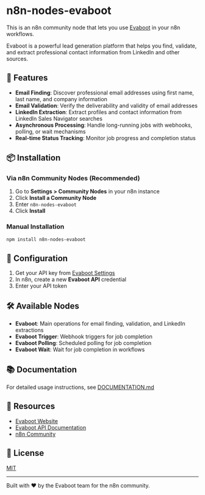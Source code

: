 # n8n-nodes-evaboot

This is an n8n community node that lets you use [Evaboot](https://evaboot.com) in your n8n workflows.

Evaboot is a powerful lead generation platform that helps you find, validate, and extract professional contact information from LinkedIn and other sources.

## 🚀 Features

- **Email Finding**: Discover professional email addresses using first name, last name, and company information
- **Email Validation**: Verify the deliverability and validity of email addresses  
- **LinkedIn Extraction**: Extract profiles and contact information from LinkedIn Sales Navigator searches
- **Asynchronous Processing**: Handle long-running jobs with webhooks, polling, or wait mechanisms
- **Real-time Status Tracking**: Monitor job progress and completion status

## 📦 Installation

### Via n8n Community Nodes (Recommended)
1. Go to **Settings > Community Nodes** in your n8n instance
2. Click **Install a Community Node**
3. Enter `n8n-nodes-evaboot`
4. Click **Install**

### Manual Installation
```bash
npm install n8n-nodes-evaboot
```

## 🔧 Configuration

1. Get your API key from [Evaboot Settings](https://app.evaboot.com/settings)
2. In n8n, create a new **Evaboot API** credential
3. Enter your API token

## 🛠️ Available Nodes

- **Evaboot**: Main operations for email finding, validation, and LinkedIn extractions
- **Evaboot Trigger**: Webhook triggers for job completion
- **Evaboot Polling**: Scheduled polling for job completion
- **Evaboot Wait**: Wait for job completion in workflows

## 📚 Documentation

For detailed usage instructions, see [DOCUMENTATION.md](DOCUMENTATION.md)

## 🔗 Resources

- [Evaboot Website](https://evaboot.com)
- [Evaboot API Documentation](https://api.evaboot.com/v1/docs/)
- [n8n Community](https://community.n8n.io)

## 📄 License

[MIT](https://github.com/evaboot-team/n8n-nodes-evaboot/blob/main/LICENSE.md)

---

Built with ❤️ by the Evaboot team for the n8n community.